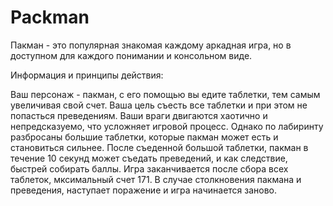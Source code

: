 # Packman
Пакман - это популярная знакомая каждому аркадная игра, но в доступном для каждого понимании и консольном виде. 

Информация и принципы действия:

Ваш персонаж - пакман, с его помощью вы едите таблетки,
тем самым увеличивая свой счет. 
Ваша цель съесть все таблетки и при этом не попасться преведениям. 
Ваши враги двигаются хаотично 
и непредсказуемо, что усложняет игровой процесс. 
Однако по лабиринту разбросаны большие таблетки, которые пакман может есть и становиться сильнее.
После съеденной большой таблетки, пакман в течение 10 секунд может съедать преведений, и как следствие, быстрей собирать баллы.
Игра заканчивается после сбора всех таблеток, мксимальный счет 171. 
В случае столкновения пакмана и преведения, наступает поражение и игра начинается заново.



